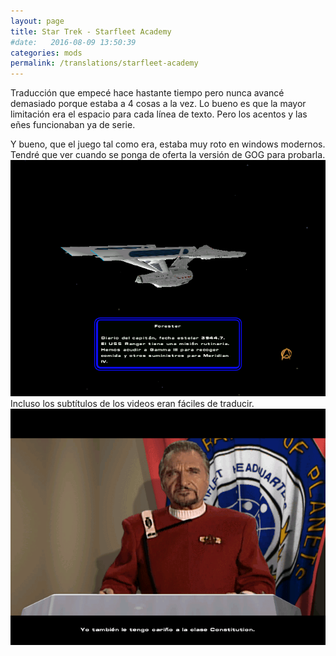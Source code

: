 ```yaml
---
layout: page
title: Star Trek - Starfleet Academy
#date:   2016-08-09 13:50:39
categories: mods
permalink: /translations/starfleet-academy
---
```


Traducción que empecé hace hastante tiempo pero nunca avancé demasiado porque estaba a 4 cosas a la vez. Lo bueno es que la mayor limitación era el espacio para cada línea de texto. Pero los acentos y las eñes funcionaban ya de serie.

Y bueno, que el juego tal como era, estaba muy roto en windows modernos. Tendré que ver cuando se ponga de oferta la versión de GOG para probarla.
![videos](/static/translations/starfleet-academy/acentos.png)
Incluso los subtítulos de los videos eran fáciles de traducir.
![videos](/static/translations/starfleet-academy/subtitulos.png)
